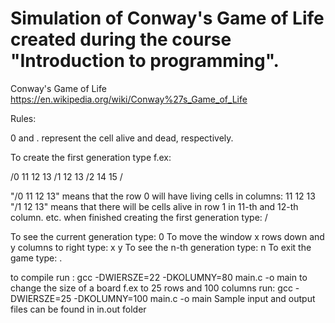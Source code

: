 # Simulation of Conway's Game of Life created during the course "Introduction to programming".

Conway's Game of Life  https://en.wikipedia.org/wiki/Conway%27s_Game_of_Life

Rules: 

0 and . represent the cell alive and dead, respectively. 

To create the first generation type f.ex: 

/0 11 12 13 
/1 12 13 
/2 14 15
/ 

"/0 11 12 13" means that the row 0 will have living cells in columns: 11 12 13
"/1 12 13" means that there will be cells alive in row 1 in 11-th and 12-th column. 
etc. 
when finished creating the first generation type: /


To see the current generation type: 0
To move the window x rows down and y columns to right type: x y
To see the n-th generation type: n
To exit the game type: . 


to compile run : gcc  -DWIERSZE=22 -DKOLUMNY=80 main.c -o main 
to change the size of a board f.ex to 25 rows and 100 columns run: gcc  -DWIERSZE=25 -DKOLUMNY=100 main.c -o main 
Sample input and output files can be found in in.out folder
